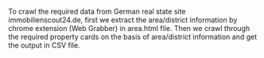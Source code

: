 To crawl the required data from German real state site immobilienscout24.de, first we extract the area/district information by chrome extension (Web Grabber) in area.html file. Then we crawl through the required property cards on the basis of area/district information and get the output in CSV file.